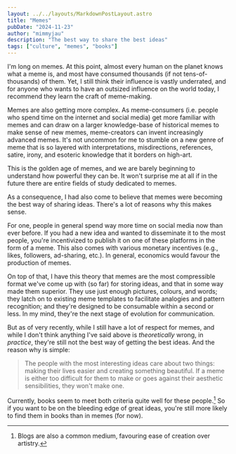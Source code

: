 ```yaml
---
layout: ../../layouts/MarkdownPostLayout.astro
title: "Memes"
pubDate: "2024-11-23"
author: "mimmyjau"
description: "The best way to share the best ideas"
tags: ["culture", "memes", "books"]
---
```


I'm long on memes. At this point, almost every human on the planet knows what a meme is, and most have consumed thousands (if not tens-of-thousands) of them. Yet, I still think their influence is vastly underrated, and for anyone who wants to have an outsized influence on the world today, I recommend they learn the craft of meme-making. 

Memes are also getting more complex. As meme-consumers (i.e. people who spend time on the internet and social media) get more familiar with memes and can draw on a larger knowledge-base of historical memes to make sense of new memes, meme-creators can invent increasingly advanced memes. It's not uncommon for me to stumble on a new genre of meme that is so layered with interpretations, misdirections, references, satire, irony, and esoteric knowledge that it borders on high-art. 

This is the golden age of memes, and we are barely beginning to understand how powerful they can be. It won't surprise me at all if in the future there are entire fields of study dedicated to memes.

As a consequence, I had also come to believe that memes were becoming the best way of sharing ideas. There's a lot of reasons why this makes sense. 

For one, people in general spend way more time on social media now than ever before. If you had a new idea and wanted to disseminate it to the most people, you're incentivized to publish it on one of these platforms in the form of a meme. This also comes with various monetary incentives (e.g., likes, followers, ad-sharing, etc.). In general, economics would favour the production of memes.

On top of that, I have this theory that memes are the most compressible format we've come up with (so far) for storing ideas, and that in some way made them superior. They use just enough pictures, colours, and words; they latch on to existing meme templates to facilitate analogies and pattern recognition; and they're designed to be consumable within a second or less. In my mind, they're the next stage of evolution for communication.

But as of very recently, while I still have a lot of respect for memes, and while I don't think anything I've said above is *theoretically* wrong, in *practice*, they're still not the best way of getting the best ideas. And the reason why is simple:

> The people with the most interesting ideas care about two things: making their lives easier and creating something beautiful. If a meme is either too difficult for them to make or goes against their aesthetic sensibilities, they won't make one. 

Currently, books seem to meet both criteria quite well for these people.[^blogs] So if you want to be on the bleeding edge of great ideas, you're still more likely to find them in books than in memes (for now).

[^blogs]: Blogs are also a common medium, favouring ease of creation over artistry.
